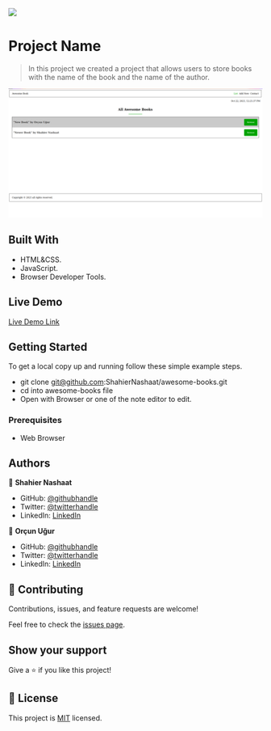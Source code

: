 ![](https://img.shields.io/badge/Microverse-blueviolet)

# Project Name

> In this project we created a project that allows users to store books with the name of the book and the name of the author.

![screenshot](./app_screenshot.png)

## Built With

- HTML&CSS.
- JavaScript.
- Browser Developer Tools.

## Live Demo

[Live Demo Link](https://shahiernashaat.github.io/awesome-books/)


## Getting Started

To get a local copy up and running follow these simple example steps.

- git clone git@github.com:ShahierNashaat/awesome-books.git
- cd into awesome-books file
- Open with Browser or one of the note editor to edit.

### Prerequisites

- Web Browser

## Authors

👤 **Shahier Nashaat**

- GitHub: [@githubhandle](https://github.com/ShahierNashaat)
- Twitter: [@twitterhandle](https://twitter.com/ShahierN)
- LinkedIn: [LinkedIn](https://www.linkedin.com/in/shahier-nashaat-73519313a/)

👤 **Orçun Uğur**

- GitHub: [@githubhandle](https://github.com/luftedar)
- Twitter: [@twitterhandle](https://twitter.com/OrcunUgur2)
- LinkedIn: [LinkedIn](https://linkedin.com/in/orçun-uğur-089148181/)

## 🤝 Contributing

Contributions, issues, and feature requests are welcome!

Feel free to check the [issues page](../../issues/).

## Show your support

Give a ⭐️ if you like this project!

## 📝 License

This project is [MIT](./MIT.md) licensed.
